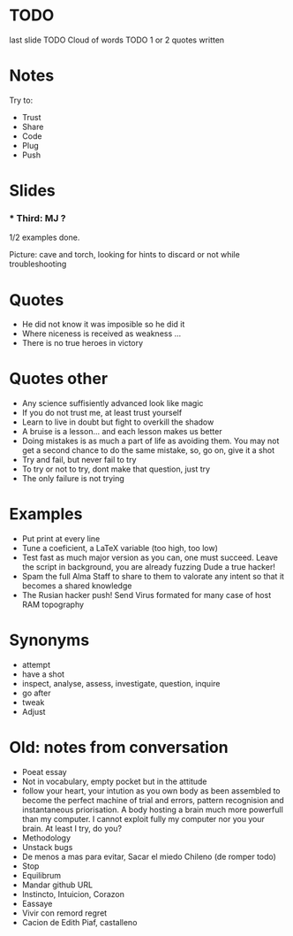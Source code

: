 # TODO

last slide
TODO Cloud of words
TODO 1 or 2 quotes written 

# Notes

Try to:
* Trust
* Share
* Code
* Plug
* Push

# Slides

### * Third: MJ ?

1/2 examples done.

Picture: cave and torch, looking for hints to discard or not while troubleshooting


# Quotes

* He did not know it was imposible so he did it
* Where niceness is received as weakness ...
* There is no true heroes in victory

# Quotes other

* Any science suffisiently advanced look like magic
* If you do not trust me, at least trust yourself
* Learn to live in doubt but fight to overkill the shadow
* A bruise is a lesson... and each lesson makes us better
* Doing mistakes is as much a part of life as avoiding them. You may not get a second chance to do the same mistake, so, go on, give it a shot
* Try and fail, but never fail to try 
* To try or not to try, dont make that question, just try
* The only failure is not trying

# Examples

* Put print at every line
* Tune a coeficient, a LaTeX variable (too high, too low)
* Test fast as much major version as you can, one must succeed. Leave the script in background, you are already fuzzing Dude a true hacker!
* Spam the full Alma Staff to share to them to valorate any intent so that it becomes a shared knowledge
* The Rusian hacker push! Send Virus formated for many case of host RAM topography

# Synonyms

* attempt
* have a shot
* inspect, analyse, assess, investigate, question, inquire
* go after
* tweak
* Adjust

# Old: notes from conversation

* Poeat essay
* Not in vocabulary, empty pocket but in the attitude
* follow your heart, your intution as you own body as been assembled to become the perfect machine of trial and errors, pattern recognision and instantaneous priorisation. A body hosting a brain much more powerfull than my computer. I cannot exploit fully my computer nor you your brain. At least I try, do you?
* Methodology
* Unstack bugs
* De menos a mas para evitar, Sacar el miedo Chileno (de romper todo)
* Stop
* Equilibrum
* Mandar github URL
* Instincto, Intuicion, Corazon
* Eassaye
* Vivir con remord regret
* Cacion de Edith Piaf, castalleno
